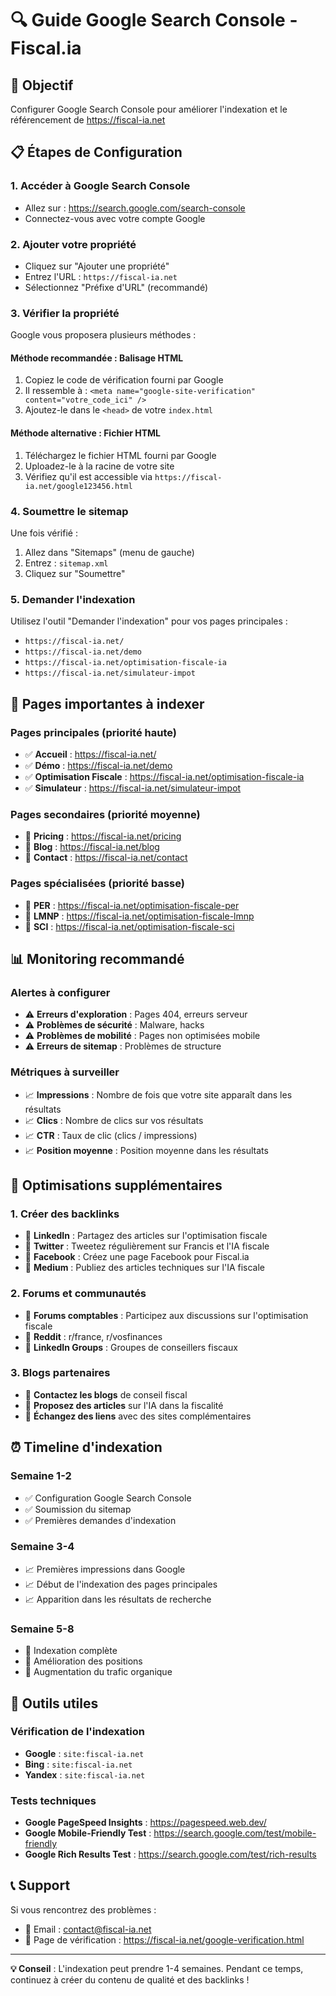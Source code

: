 # 🔍 Guide Google Search Console - Fiscal.ia

## 🎯 Objectif
Configurer Google Search Console pour améliorer l'indexation et le référencement de https://fiscal-ia.net

## 📋 Étapes de Configuration

### 1. Accéder à Google Search Console
- Allez sur : https://search.google.com/search-console
- Connectez-vous avec votre compte Google

### 2. Ajouter votre propriété
- Cliquez sur "Ajouter une propriété"
- Entrez l'URL : `https://fiscal-ia.net`
- Sélectionnez "Préfixe d'URL" (recommandé)

### 3. Vérifier la propriété
Google vous proposera plusieurs méthodes :

#### Méthode recommandée : Balisage HTML
1. Copiez le code de vérification fourni par Google
2. Il ressemble à : `<meta name="google-site-verification" content="votre_code_ici" />`
3. Ajoutez-le dans le `<head>` de votre `index.html`

#### Méthode alternative : Fichier HTML
1. Téléchargez le fichier HTML fourni par Google
2. Uploadez-le à la racine de votre site
3. Vérifiez qu'il est accessible via `https://fiscal-ia.net/google123456.html`

### 4. Soumettre le sitemap
Une fois vérifié :
1. Allez dans "Sitemaps" (menu de gauche)
2. Entrez : `sitemap.xml`
3. Cliquez sur "Soumettre"

### 5. Demander l'indexation
Utilisez l'outil "Demander l'indexation" pour vos pages principales :
- `https://fiscal-ia.net/`
- `https://fiscal-ia.net/demo`
- `https://fiscal-ia.net/optimisation-fiscale-ia`
- `https://fiscal-ia.net/simulateur-impot`

## 🎯 Pages importantes à indexer

### Pages principales (priorité haute)
- ✅ **Accueil** : https://fiscal-ia.net/
- ✅ **Démo** : https://fiscal-ia.net/demo
- ✅ **Optimisation Fiscale** : https://fiscal-ia.net/optimisation-fiscale-ia
- ✅ **Simulateur** : https://fiscal-ia.net/simulateur-impot

### Pages secondaires (priorité moyenne)
- 📄 **Pricing** : https://fiscal-ia.net/pricing
- 📄 **Blog** : https://fiscal-ia.net/blog
- 📄 **Contact** : https://fiscal-ia.net/contact

### Pages spécialisées (priorité basse)
- 📄 **PER** : https://fiscal-ia.net/optimisation-fiscale-per
- 📄 **LMNP** : https://fiscal-ia.net/optimisation-fiscale-lmnp
- 📄 **SCI** : https://fiscal-ia.net/optimisation-fiscale-sci

## 📊 Monitoring recommandé

### Alertes à configurer
- ⚠️ **Erreurs d'exploration** : Pages 404, erreurs serveur
- ⚠️ **Problèmes de sécurité** : Malware, hacks
- ⚠️ **Problèmes de mobilité** : Pages non optimisées mobile
- ⚠️ **Erreurs de sitemap** : Problèmes de structure

### Métriques à surveiller
- 📈 **Impressions** : Nombre de fois que votre site apparaît dans les résultats
- 📈 **Clics** : Nombre de clics sur vos résultats
- 📈 **CTR** : Taux de clic (clics / impressions)
- 📈 **Position moyenne** : Position moyenne dans les résultats

## 🚀 Optimisations supplémentaires

### 1. Créer des backlinks
- 📝 **LinkedIn** : Partagez des articles sur l'optimisation fiscale
- 📝 **Twitter** : Tweetez régulièrement sur Francis et l'IA fiscale
- 📝 **Facebook** : Créez une page Facebook pour Fiscal.ia
- 📝 **Medium** : Publiez des articles techniques sur l'IA fiscale

### 2. Forums et communautés
- 💬 **Forums comptables** : Participez aux discussions sur l'optimisation fiscale
- 💬 **Reddit** : r/france, r/vosfinances
- 💬 **LinkedIn Groups** : Groupes de conseillers fiscaux

### 3. Blogs partenaires
- 📄 **Contactez les blogs** de conseil fiscal
- 📄 **Proposez des articles** sur l'IA dans la fiscalité
- 📄 **Échangez des liens** avec des sites complémentaires

## ⏰ Timeline d'indexation

### Semaine 1-2
- ✅ Configuration Google Search Console
- ✅ Soumission du sitemap
- ✅ Premières demandes d'indexation

### Semaine 3-4
- 📈 Premières impressions dans Google
- 📈 Début de l'indexation des pages principales
- 📈 Apparition dans les résultats de recherche

### Semaine 5-8
- 🚀 Indexation complète
- 🚀 Amélioration des positions
- 🚀 Augmentation du trafic organique

## 🔧 Outils utiles

### Vérification de l'indexation
- **Google** : `site:fiscal-ia.net`
- **Bing** : `site:fiscal-ia.net`
- **Yandex** : `site:fiscal-ia.net`

### Tests techniques
- **Google PageSpeed Insights** : https://pagespeed.web.dev/
- **Google Mobile-Friendly Test** : https://search.google.com/test/mobile-friendly
- **Google Rich Results Test** : https://search.google.com/test/rich-results

## 📞 Support

Si vous rencontrez des problèmes :
- 📧 Email : contact@fiscal-ia.net
- 🔗 Page de vérification : https://fiscal-ia.net/google-verification.html

---

**💡 Conseil** : L'indexation peut prendre 1-4 semaines. Pendant ce temps, continuez à créer du contenu de qualité et des backlinks ! 
